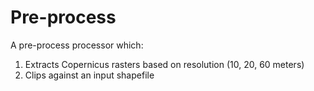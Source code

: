 # Pre-process

A pre-process processor which:
1. Extracts Copernicus rasters based on resolution (10, 20, 60 meters)
2. Clips against an input shapefile